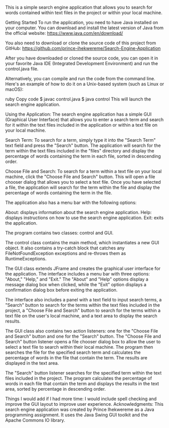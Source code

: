 This is a simple search engine application that allows you to search for words contained within text files in the project or within your local machine.

Getting Started
To run the application, you need to have Java installed on your computer. You can download and install the latest version of Java from the official website: https://www.java.com/en/download/

You also need to download or clone the source code of this project from GitHub: https://github.com/prince-ihekwereme/Search-Engine-Application

After you have downloaded or cloned the source code, you can open it in your favorite Java IDE (Integrated Development Environment) and run the control.java file.

Alternatively, you can compile and run the code from the command line. Here's an example of how to do it on a Unix-based system (such as Linux or macOS):

ruby
Copy code
$ javac control.java
$ java control
This will launch the search engine application.

Using the Application:
The search engine application has a simple GUI (Graphical User Interface) that allows you to enter a search term and search for it within the text files included in the application or within a text file on your local machine.

Search Term:
To search for a term, simply type it into the "Search Term" text field and press the "Search" button. The application will search for the term within the text files included in the "files" directory and display the percentage of words containing the term in each file, sorted in descending order.

Choose File and Search:
To search for a term within a text file on your local machine, click the "Choose File and Search" button. This will open a file chooser dialog that allows you to select a text file. Once you have selected a file, the application will search for the term within the file and display the percentage of words containing the term in the file.


The application also has a menu bar with the following options:

About: displays information about the search engine application.
Help: displays instructions on how to use the search engine application.
Exit: exits the application.

The program contains two classes: control and GUI.

The control class contains the main method, which instantiates a new GUI object. It also contains a try-catch block that catches any FileNotFoundException exceptions and re-throws them as RuntimeExceptions.

The GUI class extends JFrame and creates the graphical user interface for the application. The interface includes a menu bar with three options: "About," "Help," and "Exit." The "About" and "Help" options display a message dialog box when clicked, while the "Exit" option displays a confirmation dialog box before exiting the application.

The interface also includes a panel with a text field to input search terms, a "Search" button to search for the terms within the text files included in the project, a "Choose File and Search" button to search for the terms within a text file on the user's local machine, and a text area to display the search results.

The GUI class also contains two action listeners: one for the "Choose File and Search" button and one for the "Search" button. The "Choose File and Search" button listener opens a file chooser dialog box to allow the user to select a text file to search within their local machine. The program then searches the file for the specified search term and calculates the percentage of words in the file that contain the term. The results are displayed in the text area.

The "Search" button listener searches for the specified term within the text files included in the project. The program calculates the percentage of words in each file that contain the term and displays the results in the text area, sorted by percentage in descending order.

Things I would add if I had more time: I would include spell checking and improve the GUI layout to improve user experience.
Acknowledgments:
This search engine application was created by Prince Ihekwereme as a Java programming assignment. It uses the Java Swing GUI toolkit and the Apache Commons IO library.
